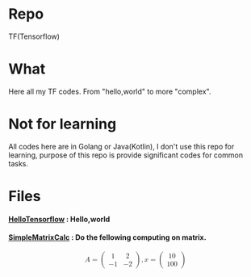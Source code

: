 # Repo
TF(Tensorflow)

# What 
Here all my TF codes. From "hello,world" to more "complex".

# Not for learning
All codes here are in Golang or Java(Kotlin), I don't use this repo for learning, purpose of this repo is provide significant codes for common tasks.


# Files

#### [HelloTensorflow](HelloTensorflow.go)  : Hello,world 

#### [SimpleMatrixCalc](SimpleMatrixCalc.go) : Do the fellowing computing on matrix. 
<math xmlns="http://www.w3.org/1998/Math/MathML" display="block">
  <mi>A</mi>
  <mo>=</mo>
  <mrow>
    <mo>(</mo>
    <mtable columnalign="center center" rowspacing="4pt" columnspacing="1em">
      <mtr>
        <mtd>
          <mn>1</mn>
        </mtd>
        <mtd>
          <mn>2</mn>
        </mtd>
      </mtr>
      <mtr>
        <mtd>
          <mo>&#x2212;<!-- − --></mo>
          <mn>1</mn>
        </mtd>
        <mtd>
          <mo>&#x2212;<!-- − --></mo>
          <mn>2</mn>
        </mtd>
      </mtr>
    </mtable>
    <mo>)</mo>
  </mrow>
  <mo>,</mo>
  <mi>x</mi>
  <mo>=</mo>
  <mrow>
    <mo>(</mo>
    <mtable rowspacing="4pt" columnspacing="1em">
      <mtr>
        <mtd>
          <mn>10</mn>
        </mtd>
      </mtr>
      <mtr>
        <mtd>
          <mn>100</mn>
        </mtd>
      </mtr>
    </mtable>
    <mo>)</mo>
  </mrow>
</math>
